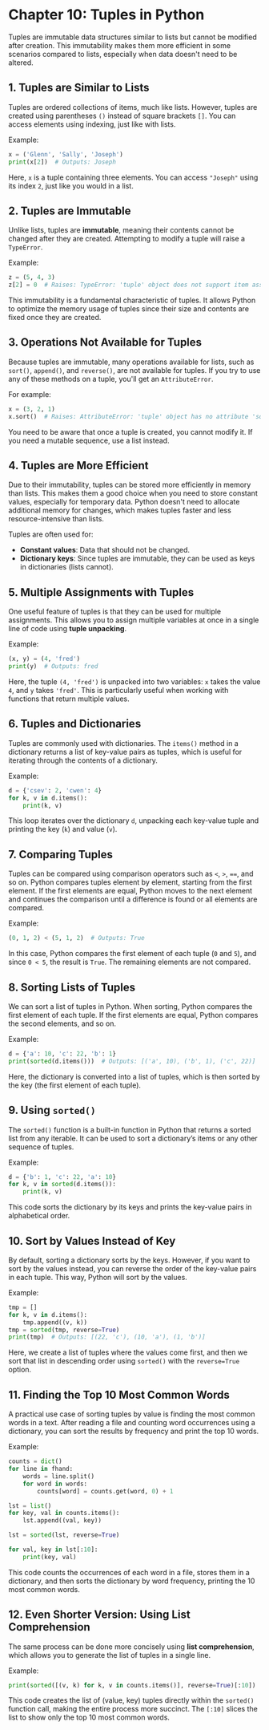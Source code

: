 # Chapter 10: Tuples in Python

Tuples are immutable data structures similar to lists but cannot be modified after creation. This immutability makes them more efficient in some scenarios compared to lists, especially when data doesn't need to be altered.

## 1. Tuples are Similar to Lists

Tuples are ordered collections of items, much like lists. However, tuples are created using parentheses `()` instead of square brackets `[]`. You can access elements using indexing, just like with lists.

Example:
```python
x = ('Glenn', 'Sally', 'Joseph')
print(x[2])  # Outputs: Joseph
```
Here, `x` is a tuple containing three elements. You can access `"Joseph"` using its index `2`, just like you would in a list.

## 2. Tuples are Immutable

Unlike lists, tuples are **immutable**, meaning their contents cannot be changed after they are created. Attempting to modify a tuple will raise a `TypeError`.

Example:
```python
z = (5, 4, 3)
z[2] = 0  # Raises: TypeError: 'tuple' object does not support item assignment
```

This immutability is a fundamental characteristic of tuples. It allows Python to optimize the memory usage of tuples since their size and contents are fixed once they are created.

## 3. Operations Not Available for Tuples

Because tuples are immutable, many operations available for lists, such as `sort()`, `append()`, and `reverse()`, are not available for tuples. If you try to use any of these methods on a tuple, you'll get an `AttributeError`.

For example:
```python
x = (3, 2, 1)
x.sort()  # Raises: AttributeError: 'tuple' object has no attribute 'sort'
```

You need to be aware that once a tuple is created, you cannot modify it. If you need a mutable sequence, use a list instead.

## 4. Tuples are More Efficient

Due to their immutability, tuples can be stored more efficiently in memory than lists. This makes them a good choice when you need to store constant values, especially for temporary data. Python doesn't need to allocate additional memory for changes, which makes tuples faster and less resource-intensive than lists.

Tuples are often used for:
- **Constant values**: Data that should not be changed.
- **Dictionary keys**: Since tuples are immutable, they can be used as keys in dictionaries (lists cannot).

## 5. Multiple Assignments with Tuples

One useful feature of tuples is that they can be used for multiple assignments. This allows you to assign multiple variables at once in a single line of code using **tuple unpacking**.

Example:
```python
(x, y) = (4, 'fred')
print(y)  # Outputs: fred
```

Here, the tuple `(4, 'fred')` is unpacked into two variables: `x` takes the value `4`, and `y` takes `'fred'`. This is particularly useful when working with functions that return multiple values.

## 6. Tuples and Dictionaries

Tuples are commonly used with dictionaries. The `items()` method in a dictionary returns a list of key-value pairs as tuples, which is useful for iterating through the contents of a dictionary.

Example:
```python
d = {'csev': 2, 'cwen': 4}
for k, v in d.items():
    print(k, v)
```

This loop iterates over the dictionary `d`, unpacking each key-value tuple and printing the key (`k`) and value (`v`).

## 7. Comparing Tuples

Tuples can be compared using comparison operators such as `<`, `>`, `==`, and so on. Python compares tuples element by element, starting from the first element. If the first elements are equal, Python moves to the next element and continues the comparison until a difference is found or all elements are compared.

Example:
```python
(0, 1, 2) < (5, 1, 2)  # Outputs: True
```

In this case, Python compares the first element of each tuple (`0` and `5`), and since `0 < 5`, the result is `True`. The remaining elements are not compared.

## 8. Sorting Lists of Tuples

We can sort a list of tuples in Python. When sorting, Python compares the first element of each tuple. If the first elements are equal, Python compares the second elements, and so on.

Example:
```python
d = {'a': 10, 'c': 22, 'b': 1}
print(sorted(d.items()))  # Outputs: [('a', 10), ('b', 1), ('c', 22)]
```

Here, the dictionary is converted into a list of tuples, which is then sorted by the key (the first element of each tuple).

## 9. Using `sorted()`

The `sorted()` function is a built-in function in Python that returns a sorted list from any iterable. It can be used to sort a dictionary’s items or any other sequence of tuples.

Example:
```python
d = {'b': 1, 'c': 22, 'a': 10}
for k, v in sorted(d.items()):
    print(k, v)
```

This code sorts the dictionary by its keys and prints the key-value pairs in alphabetical order.

## 10. Sort by Values Instead of Key

By default, sorting a dictionary sorts by the keys. However, if you want to sort by the values instead, you can reverse the order of the key-value pairs in each tuple. This way, Python will sort by the values.

Example:
```python
tmp = []
for k, v in d.items():
    tmp.append((v, k))
tmp = sorted(tmp, reverse=True)
print(tmp)  # Outputs: [(22, 'c'), (10, 'a'), (1, 'b')]
```

Here, we create a list of tuples where the values come first, and then we sort that list in descending order using `sorted()` with the `reverse=True` option.

## 11. Finding the Top 10 Most Common Words

A practical use case of sorting tuples by value is finding the most common words in a text. After reading a file and counting word occurrences using a dictionary, you can sort the results by frequency and print the top 10 words.

Example:
```python
counts = dict()
for line in fhand:
    words = line.split()
    for word in words:
        counts[word] = counts.get(word, 0) + 1

lst = list()
for key, val in counts.items():
    lst.append((val, key))

lst = sorted(lst, reverse=True)

for val, key in lst[:10]:
    print(key, val)
```

This code counts the occurrences of each word in a file, stores them in a dictionary, and then sorts the dictionary by word frequency, printing the 10 most common words.

## 12. Even Shorter Version: Using List Comprehension

The same process can be done more concisely using **list comprehension**, which allows you to generate the list of tuples in a single line.

Example:
```python
print(sorted([(v, k) for k, v in counts.items()], reverse=True)[:10])
```

This code creates the list of (value, key) tuples directly within the `sorted()` function call, making the entire process more succinct. The `[:10]` slices the list to show only the top 10 most common words.